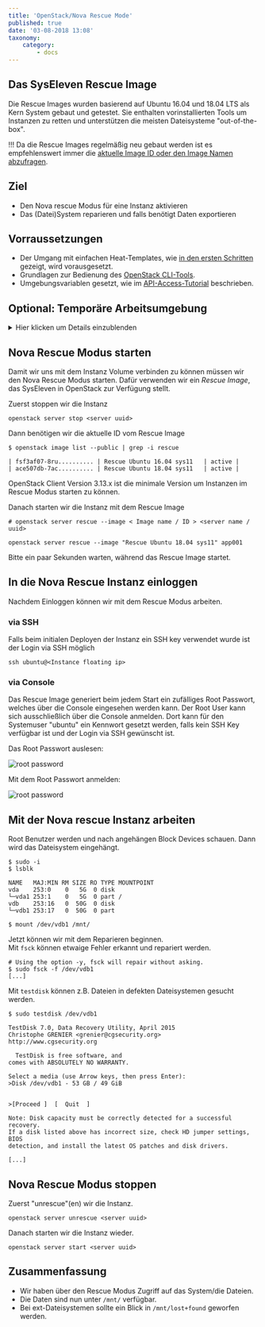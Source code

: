 ```yaml
---
title: 'OpenStack/Nova Rescue Mode'
published: true
date: '03-08-2018 13:08'
taxonomy:
    category:
        - docs
---
```


## Das SysEleven Rescue Image

Die Rescue Images wurden basierend auf Ubuntu 16.04 und 18.04 LTS als Kern System gebaut und getestet.
Sie enthalten vorinstallierten Tools um Instanzen zu retten und unterstützen die meisten Dateisysteme "out-of-the-box".

!!! Da die Rescue Images regelmäßig neu gebaut werden ist es empfehlenswert immer die [aktuelle Image ID oder den Image Namen abzufragen](#nova-rescue-modus-starten).

## Ziel

* Den Nova rescue Modus für eine Instanz aktivieren
* Das (Datei)System reparieren und falls benötigt Daten exportieren

## Vorraussetzungen

* Der Umgang mit einfachen Heat-Templates, wie [in den ersten Schritten](../../02.Tutorials/01.firststeps/docs.en.md) gezeigt, wird vorausgesetzt.
* Grundlagen zur Bedienung des [OpenStack CLI-Tools](../../03.Howtos/02.openstack-cli/docs.en.md).
* Umgebungsvariablen gesetzt, wie im [API-Access-Tutorial](../../02.Tutorials/02.api-access/docs.en.md) beschrieben.

## Optional: Temporäre Arbeitsumgebung

<details/>
<summary>Hier klicken um Details einzublenden</summary>

### Temporäre Arbeitsumgebung

Für dieses Tutorial benötigen wir eine *Linux-Umgebung* mit OpenStack Client. Sollte diese noch nicht vorhanden sein, kann sie mit folgenden Kommandos erstellt werden:

```shell
wget https://raw.githubusercontent.com/syseleven/heat-examples/master/kickstart/kickstart.yaml
...
openstack stack create -t kickstart.yaml --parameter key_name=<ssh key name> <stack name> --wait
...
```

Nun müssen wir uns zur erstellten Instanz verbinden.

```shell
ssh syseleven@<server-ip>
```

Alle folgenden Kommandos werden hier ausgeführt.

Wir benötigen auch die OpenStack Zugangsdaten (openrc-Datei).
Diese kann [hier](https://dashboard.cloud.syseleven.net/horizon/project/access_and_security/api_access/openrc/) heruntergeladen werden.

```shell
source openrc
```

</details>

## Nova Rescue Modus starten

Damit wir uns mit dem Instanz Volume verbinden zu können müssen wir den Nova Rescue Modus starten.
Dafür verwenden wir ein *Rescue Image*, das SysEleven in OpenStack zur Verfügung stellt.

Zuerst stoppen wir die Instanz

```shell
openstack server stop <server uuid>
```

Dann benötigen wir die aktuelle ID vom Rescue Image

```shell
$ openstack image list --public | grep -i rescue

| fsf3af07-8ru.......... | Rescue Ubuntu 16.04 sys11   | active |
| ace507db-7ac.......... | Rescue Ubuntu 18.04 sys11   | active |
```

<div class="alert alert-dismissible alert-info">
    OpenStack Client Version 3.13.x ist die minimale Version um Instanzen im Rescue Modus starten zu können.
</div>

Danach starten wir die Instanz mit dem Rescue Image

```shell
# openstack server rescue --image < Image name / ID > <server name / uuid>

openstack server rescue --image "Rescue Ubuntu 18.04 sys11" app001
```

Bitte ein paar Sekunden warten, während das Rescue Image startet.

## In die Nova Rescue Instanz einloggen

Nachdem Einloggen können wir mit dem Rescue Modus arbeiten.

### via SSH

Falls beim initialen Deployen der Instanz ein SSH key verwendet wurde ist der Login via SSH möglich

```shell
ssh ubuntu@<Instance floating ip>
```

### via Console

Das Rescue Image generiert beim jedem Start ein zufälliges Root Passwort, welches über die Console eingesehen werden kann. Der Root User kann sich ausschließlich über die Console anmelden. Dort kann für den Systemuser "ubuntu" ein Kennwort gesetzt werden, falls kein SSH Key verfügbar ist und der Login via SSH gewünscht ist.

Das Root Passwort auslesen:

![root password](../../images/rescue_pw.png)

Mit dem Root Passwort anmelden:

![root password](../../images/rescue_console_login.png)

## Mit der Nova rescue Instanz arbeiten

Root Benutzer werden und nach angehängen Block Devices schauen. Dann wird das Dateisystem eingehängt.

```shell
$ sudo -i
$ lsblk

NAME   MAJ:MIN RM SIZE RO TYPE MOUNTPOINT
vda    253:0    0   5G  0 disk
└─vda1 253:1    0   5G  0 part /
vdb    253:16   0  50G  0 disk
└─vdb1 253:17   0  50G  0 part

$ mount /dev/vdb1 /mnt/
```

Jetzt können wir mit dem Reparieren beginnen.  
Mit `fsck` können etwaige Fehler erkannt und repariert werden.

```shell
# Using the option -y, fsck will repair without asking.
$ sudo fsck -f /dev/vdb1
[...]
```

Mit `testdisk` können z.B. Dateien in defekten Dateisystemen gesucht werden.

```shell
$ sudo testdisk /dev/vdb1

TestDisk 7.0, Data Recovery Utility, April 2015
Christophe GRENIER <grenier@cgsecurity.org>
http://www.cgsecurity.org

  TestDisk is free software, and
comes with ABSOLUTELY NO WARRANTY.

Select a media (use Arrow keys, then press Enter):
>Disk /dev/vdb1 - 53 GB / 49 GiB


>[Proceed ]  [  Quit  ]

Note: Disk capacity must be correctly detected for a successful recovery.
If a disk listed above has incorrect size, check HD jumper settings, BIOS
detection, and install the latest OS patches and disk drivers.

[...]
```

## Nova Rescue Modus stoppen

Zuerst "unrescue"(en) wir die Instanz.

```shell
openstack server unrescue <server uuid>
```

Danach starten wir die Instanz wieder.

```shell
openstack server start <server uuid>
```

## Zusammenfassung

* Wir haben über den Rescue Modus Zugriff auf das System/die Dateien.
* Die Daten sind nun unter `/mnt/` verfügbar.
* Bei ext-Dateisystemen sollte ein Blick in `/mnt/lost+found` geworfen werden.
